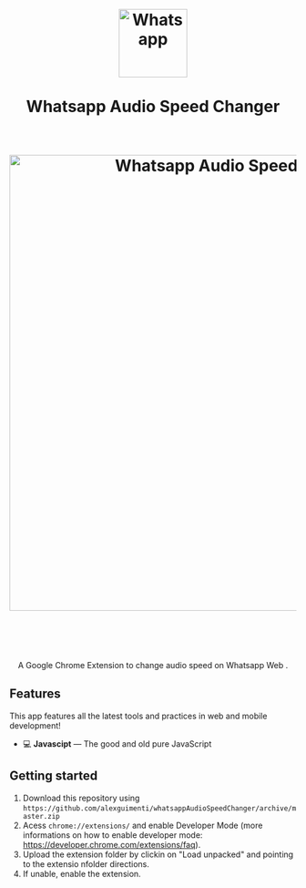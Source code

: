 <h1 align="center">
<br>
  <img src="https://upload.wikimedia.org/wikipedia/commons/thumb/f/f7/WhatsApp_logo.svg/2000px-WhatsApp_logo.svg.png" alt="Whatsapp" width="120">
<br>
<br>
Whatsapp Audio Speed Changer
<br>
<br>
<br>
  <img src="https://i.ibb.co/XbYn3fW/extension.jpg" alt="Whatsapp Audio Speed Changer" width="800">
<br>
<br>
<br>
</h1>




<p align="center">A Google Chrome Extension to change audio speed on Whatsapp Web .</p>

[//]: # "Add your gifs/images here:"



## Features

[//]: # "Add the features of your project here:"

This app features all the latest tools and practices in web and mobile development!

- 💻 **Javascipt** — The good and old pure JavaScript

## Getting started

1. Download this repository using `https://github.com/alexguimenti/whatsappAudioSpeedChanger/archive/master.zip`
2. Acess `chrome://extensions/` and enable Developer Mode (more informations on how to enable developer mode: https://developer.chrome.com/extensions/faq).
3. Upload the extension folder by clickin on "Load unpacked" and pointing to the extensio nfolder directions.
4. If unable, enable the extension.
